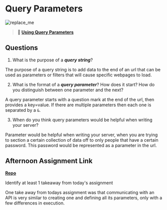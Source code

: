 # Query Parameters

![replace_me](https://codeworks.blob.core.windows.net/public/assets/img/illustrations/placeholder.svg)

> **📖 [Using Query Parameters](https://codeworksacademy.com/fs-student-guide/resources/wk5/01-Query-Parameters)**

## Questions

1. What is the purpose of a ***query string***?

The purpose of a query string is to add data to the end of an url that can be used as parameters or filters that will cause specific webpages to load. 

2. What is the format of a ***query parameter***? How does it start? How do you distinguish between one parameter and the next?

A query parameter starts with a question mark at the end of the url, then provides a key=value. If there are multiple parameters then each one is separated by a `&`.

3. When do you think query parameters would be helpful when writing your server?

Parameter would be helpful when writing your server, when you are trying to section a certain collection of data off to only people that have a certain password. This password would be represented as a parameter in the url.

## Afternoon Assignment Link

**[Repo](https://github.com/PeytonCurr/burgerShack.git)**

Identify at least 1 takeaway from today's assignment

One take away from todays assignment was that communicating with an API is very similar to creating one and defining all its parameters, only with a few differences in execution.